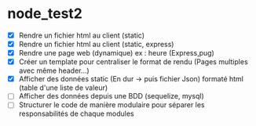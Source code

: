 # node_test2

- [x] Rendre un fichier html au client (static)
- [x] Rendre un fichier html au client (static, express)
- [x] Rendre une page web (dynamique) ex : heure (Express,pug)
- [x] Créer un template pour centraliser le format de rendu (Pages multiples avec même header...)
- [x] Afficher des données static (En dur -> puis fichier Json) formaté html (table d'une liste de valeur)
- [ ] Afficher des données depuis une BDD (sequelize, mysql)
- [ ] Structurer le code de manière modulaire pour séparer les responsabilités de chaque modules